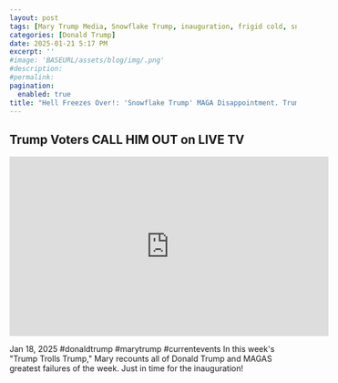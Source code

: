 ```yaml
---
layout: post
tags: [Mary Trump Media, Snowflake Trump, inauguration, frigid cold, snow, maga disappointment]
categories: [Donald Trump]
date: 2025-01-21 5:17 PM
excerpt: ''
#image: 'BASEURL/assets/blog/img/.png'
#description:
#permalink:
pagination: 
  enabled: true
title: "Hell Freezes Over!: 'Snowflake Trump' MAGA Disappointment. Trumplandia Residents In DC To See Conauguration In Person Forced To Watch On Jumbotron In Arena"
---
```



## Trump Voters CALL HIM OUT on LIVE TV

<iframe width="560" height="315" src="https://www.youtube.com/embed/PnII5fEJ-Xo?si=wZdkQFLGtONsV8Pd" title="YouTube video player" frameborder="0" allow="accelerometer; autoplay; clipboard-write; encrypted-media; gyroscope; picture-in-picture; web-share" referrerpolicy="strict-origin-when-cross-origin" allowfullscreen></iframe>

Jan 18, 2025  #donaldtrump #marytrump #currentevents
In this week's "Trump Trolls Trump," Mary recounts all of Donald Trump and MAGAS greatest failures of the week. Just in time for the inauguration!
